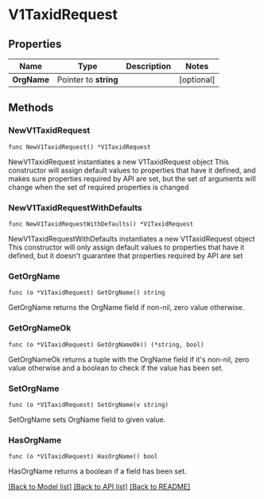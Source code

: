 # V1TaxidRequest

## Properties

Name | Type | Description | Notes
------------ | ------------- | ------------- | -------------
**OrgName** | Pointer to **string** |  | [optional] 

## Methods

### NewV1TaxidRequest

`func NewV1TaxidRequest() *V1TaxidRequest`

NewV1TaxidRequest instantiates a new V1TaxidRequest object
This constructor will assign default values to properties that have it defined,
and makes sure properties required by API are set, but the set of arguments
will change when the set of required properties is changed

### NewV1TaxidRequestWithDefaults

`func NewV1TaxidRequestWithDefaults() *V1TaxidRequest`

NewV1TaxidRequestWithDefaults instantiates a new V1TaxidRequest object
This constructor will only assign default values to properties that have it defined,
but it doesn't guarantee that properties required by API are set

### GetOrgName

`func (o *V1TaxidRequest) GetOrgName() string`

GetOrgName returns the OrgName field if non-nil, zero value otherwise.

### GetOrgNameOk

`func (o *V1TaxidRequest) GetOrgNameOk() (*string, bool)`

GetOrgNameOk returns a tuple with the OrgName field if it's non-nil, zero value otherwise
and a boolean to check if the value has been set.

### SetOrgName

`func (o *V1TaxidRequest) SetOrgName(v string)`

SetOrgName sets OrgName field to given value.

### HasOrgName

`func (o *V1TaxidRequest) HasOrgName() bool`

HasOrgName returns a boolean if a field has been set.


[[Back to Model list]](../README.md#documentation-for-models) [[Back to API list]](../README.md#documentation-for-api-endpoints) [[Back to README]](../README.md)


